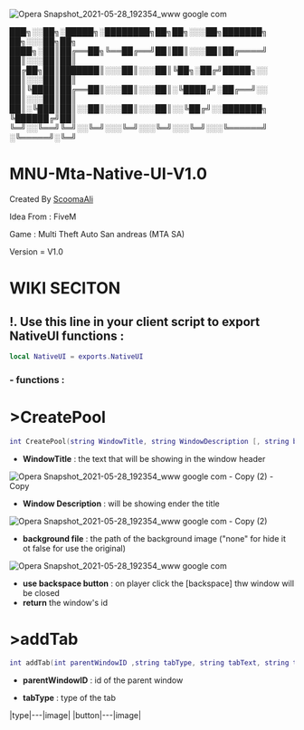 ![Opera Snapshot_2021-05-28_192354_www google com](https://user-images.githubusercontent.com/80770027/120027981-fbf09580-bfeb-11eb-9e33-701578c0b600.png)

███╗░░██╗░█████╗░████████╗██╗██╗░░░██╗███████╗  ██╗░░░██╗██╗
████╗░██║██╔══██╗╚══██╔══╝██║██║░░░██║██╔════╝  ██║░░░██║██║
██╔██╗██║███████║░░░██║░░░██║╚██╗░██╔╝█████╗░░  ██║░░░██║██║
██║╚████║██╔══██║░░░██║░░░██║░╚████╔╝░██╔══╝░░  ██║░░░██║██║
██║░╚███║██║░░██║░░░██║░░░██║░░╚██╔╝░░███████╗  ╚██████╔╝██║
╚═╝░░╚══╝╚═╝░░╚═╝░░░╚═╝░░░╚═╝░░░╚═╝░░░╚══════╝  ░╚═════╝░╚═╝


# MNU-Mta-Native-UI-V1.0

Created By [ScoomaAli](https://discord.gg/9bcuWJEnwd)

Idea From : FiveM

Game : Multi Theft Auto San andreas (MTA SA)

Version = V1.0

# WIKI SECITON

## !. Use this line in your client script to export NativeUI functions : 
```LUA 
local NativeUI = exports.NativeUI 
```

### - functions : 
# >CreatePool

``` lua
int CreatePool(string WindowTitle, string WindowDescription [, string backgroundFile,bool useBackSpaceClick] )

```
- **WindowTitle** : the text that will be showing in the window header 


![Opera Snapshot_2021-05-28_192354_www google com - Copy (2) - Copy](https://user-images.githubusercontent.com/80770027/120030727-b9c95300-bfef-11eb-8179-5a47195758d5.png)

- **Window Description** : will be showing ender the title


![Opera Snapshot_2021-05-28_192354_www google com - Copy (2)](https://user-images.githubusercontent.com/80770027/120030906-f2692c80-bfef-11eb-959e-c98237f0415b.png)


- **background file** : the path of the background image ("none" for hide it ot false for use the original)

![Opera Snapshot_2021-05-28_192354_www google com](https://user-images.githubusercontent.com/80770027/120031428-b2567980-bff0-11eb-93fa-328c0618473f.png)

- **use backspace button** : on player click the [backspace] thw window will be closed 
- **return** the window's id 

# >addTab

``` lua
int addTab(int parentWindowID ,string tabType, string tabText, string tabEvent[,table itemsTable] )
```

- **parentWindowID** : id of the parent window 

- **tabType** : type of the tab

|type|---|image|
|button|---|image|
